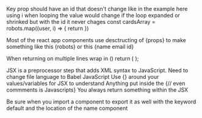 Key prop should have an id that doesn't change like in the example here using i when looping the value would change if the loop expanded or shrinked but with the id it never chages 
	const cardsArray = robots.map((user, i) => {
		return <Card key={robots[i].id} id={robots[i].id} name={robots[i].name} email={robots[i].email}/> 
	})

Most of the react app components use desctructing of {props} to make something like this {robots} or this {name email id}

When returning on multiple lines wrap in ()
return (<Card 
		key={robots[i].id} 
		id={robots[i].id} 
		name={robots[i].name} 
		email={robots[i].email}
		/>
	  );

JSX is a preprocessor step that adds XML syntax to JavaScript.
Need to change file language to Babel JavaScript
Use {} around your values/variables for JSX to understand
Anything put inside the {// even commments is Javascripts} 
You always return something within the JSX 

Be sure when you import a component to export it as well with the keyword default and the location of the name component